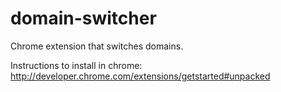 domain-switcher
===============

Chrome extension that switches domains.

Instructions to install in chrome: http://developer.chrome.com/extensions/getstarted#unpacked
